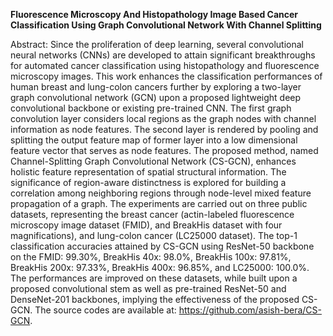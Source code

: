 **Fluorescence Microscopy And Histopathology Image Based Cancer Classification Using Graph Convolutional Network With Channel Splitting**


Abstract: Since the proliferation of deep learning, several convolutional neural networks (CNNs) are developed to attain significant breakthroughs for automated cancer classification using histopathology and fluorescence microscopy images. This work enhances the classification performances of human breast
and lung-colon cancers further by exploring a two-layer graph convolutional network (GCN) upon a proposed lightweight deep convolutional backbone or existing pre-trained CNN. The first graph convolution layer considers local regions as the graph nodes with channel information as node features. The second layer is rendered by pooling and splitting the output feature map of former layer into a low dimensional feature vector that serves as node features. The proposed method, named Channel-Splitting Graph Convolutional Network (CS-GCN), enhances holistic feature representation of spatial structural information. The significance of region-aware distinctness is explored for building a correlation among neighboring regions through node-level mixed feature propagation of a graph. The experiments are carried out on three public datasets, representing the breast cancer (actin-labeled fluorescence microscopy image dataset (FMID), and BreakHis dataset with four magnifications), and lung-colon cancer (LC25000 dataset). The top-1 classification accuracies attained by CS-GCN using ResNet-50 backbone on the FMID: 99.30%, BreakHis 40x: 98.0%, BreakHis 100x: 97.81%, BreakHis 200x: 97.33%, BreakHis 400x: 96.85%, and LC25000: 100.0%. The performances are improved on these datasets, while built upon a proposed convolutional stem as well as pre-trained ResNet-50 and DenseNet-201 backbones, implying the effectiveness of the proposed CS-GCN. 
The source codes are available at: https://github.com/asish-bera/CS-GCN.

